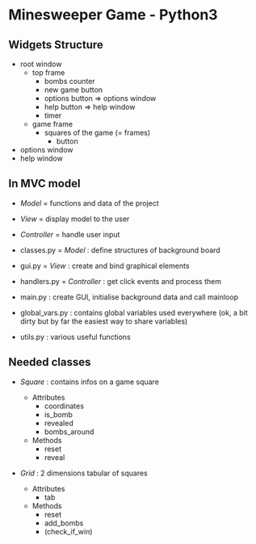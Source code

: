 Minesweeper Game - Python3
==========================

Widgets Structure
-----------------

- root window
	- top frame
		- bombs counter
		- new game button
		- options button => options window
		- help button => help window
		- timer
	- game frame
		- squares of the game (= frames)
			- button
- options window
- help window

In MVC model
------------
- *Model* = functions and data of the project
- *View* = display model to the user
- *Controller* = handle user input


- classes.py = *Model* : define structures of background board
- gui.py = *View* : create and bind graphical elements
- handlers.py = *Controller* : get click events and process them

- main.py : create GUI, initialise background data and call mainloop
- global_vars.py : contains global variables used everywhere
	(ok, a bit dirty but by far the easiest way to share variables)
- utils.py : various useful functions

Needed classes
--------------
- *Square* : contains infos on a game square
	- Attributes
		- coordinates
		- is_bomb
		- revealed
		- bombs_around
	- Methods
		- reset
		- reveal

- *Grid* : 2 dimensions tabular of squares
	- Attributes
		- tab
	- Methods
		- reset
		- add_bombs
		- (check_if_win)
	
